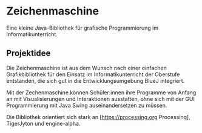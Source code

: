 # Zeichenmaschine
Eine kleine Java-Bibliothek für grafische Programmierung im Informatikunterricht.

## Projektidee

Die Zeichenmaschine ist aus dem Wunsch nach einer einfachen Grafikbibliothek für den Einsatz im Informatikunterricht der Oberstufe entstanden, die sich gut in die Entwicklungsumgebung BlueJ integriert.

Mit der Zechenmaschine können Schüler:innen ihre Programme von Anfang an mit  Visualisierungen und Interaktionen ausstatten, ohne sich mit der GUI Programmierung mit Java Swing auseinandersetzen zu müssen.

Die Bibliothek orientiert sich stark an [https://processing.org Processing], TigerJyton und engine-alpha.